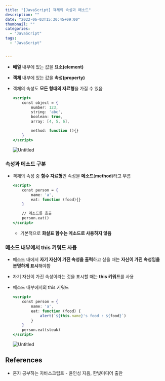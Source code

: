 ```yaml
---
title: "[JavaScript] 객체의 속성과 메소드"
description: ""
date: "2022-06-03T15:30:45+09:00"
thumbnail: ""
categories:
  - "JavaScript"
tags:
  - "JavaScript"


---
```

<!--more-->

- **배열** 내부에 있는 값을 **요소(element)**
- **객체** 내부에 있는 값을 **속성(property)**
- 객체의 속성도 **모든 형태의 자료형**을 가질 수 있음
    
    ```jsx
    <script>
    	const object = {
    		number: 123,
    		string: 'abc',
    		boolean: true,
    		array: [4, 5, 6],
    
    		method: function (){}
    	}
    </script>
    ```
    
    ![Untitled](/images/lang_javascript/study/JavaScript_객체의_속성과_메소드/Untitled.png)
    

### 속성과 메소드 구분

- 객체의 속성 중 **함수 자료형**인 속성을 **메소드**(**method**)라고 부름
    
    ```jsx
    <script>
    	const person = {
    		name: 'a',
    		eat: function (food){}
    	}
    
    	// 메소드를 호출
    	person.eat()
    </script>
    ```
    
    - 기본적으로 **화살표 함수는 메소드로 사용하지 않음**

### 메소드 내부에서 this 키워드 사용

- 메소드 내에서 **자기 자신이 가진 속성을 출력**하고 싶을 때는 **자신이 가진 속성임을 분명하게 표시**해야함
- 자기 자신이 가진 속성이라는 것을 표시할 때는 **this 키워드**를 사용
- 메소드 내부에서의 this 키워드
    
    ```jsx
    <script>
    	const person = {
    		name: 'a',
    		eat: function (food) {
    			alert(`${this.name}'s food : ${food}`)
    		}
    	}
    	person.eat(steak)
    </script>
    ```
    
    ![Untitled](/images/lang_javascript/study/JavaScript_객체의_속성과_메소드/Untitled%201.png)
    

## References

- 혼자 공부하는 자바스크립트 - 윤인성 지음, 한빛미디어 출판